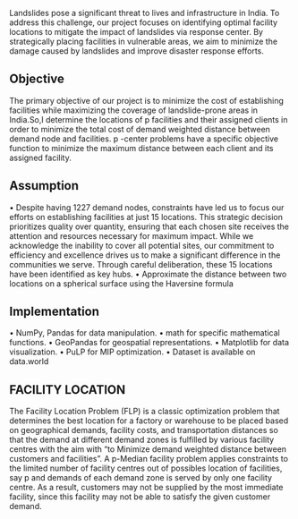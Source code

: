 Landslides pose a significant threat to lives and infrastructure in India. To address this challenge, our project focuses on identifying optimal facility locations to mitigate the impact of landslides via response center. By strategically placing facilities in vulnerable areas, we aim to minimize the damage caused by landslides and improve disaster response efforts.
## Objective
The primary objective of our project is to minimize the cost of establishing facilities while maximizing the coverage of landslide-prone areas in India.So,I determine the locations of p facilities and their assigned clients in order to minimize the total cost of demand weighted distance between demand node and facilities. p -center problems have a specific objective function to minimize the maximum distance between each client and its assigned facility.
## Assumption
•	Despite having 1227 demand nodes, constraints have led us to focus our efforts on establishing facilities at just 15 locations. This strategic decision prioritizes quality over quantity, ensuring that each chosen site receives the attention and resources necessary for maximum impact. While we acknowledge the inability to cover all potential sites, our commitment to efficiency and excellence drives us to make a significant difference in the communities we serve. Through careful deliberation, these 15 locations have been identified as key hubs.
•	Approximate the distance between two locations on a spherical surface using the Haversine formula
## Implementation
•	NumPy, Pandas for data manipulation.
•	math for specific mathematical functions.
•	GeoPandas for geospatial representations.
•	Matplotlib for data visualization.
•	PuLP for MIP optimization.
•	Dataset is available on data.world
## FACILITY LOCATION
The Facility Location Problem (FLP) is a classic optimization problem that determines the best location for a factory or warehouse to be placed based on geographical demands, facility costs, and transportation distances so that the demand at different demand zones is fulfilled by various facility centres with the aim with “to Minimize demand weighted distance between customers and facilities”.
A p-Median facility problem applies constraints to the limited number of facility centres out of possibles location of facilities, say p and demands of each demand zone is served by only one facility centre. As a result, customers may not be supplied by the most immediate facility, since this facility may not be able to satisfy the given customer demand.
